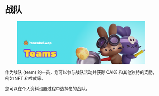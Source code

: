 # 战队

<figure><img src="../../../.gitbook/assets/teams-header.png" alt=""><figcaption></figcaption></figure>

作为战队 (team) 的一员，您可以参与战队活动并获得 CAKE 和其他独特的奖励，例如 NFT 和成就等。&#x20;

您可以在个人资料设置过程中选择您的战队。
